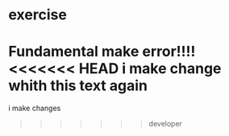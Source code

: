 # exercise
Fundamental
make error!!!!
<<<<<<< HEAD
i make change whith this text
again 
=======
i make changes
>>>>>>> developer
